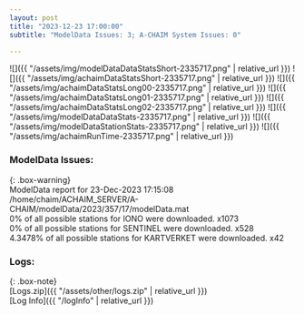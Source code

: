 ```yaml
---
layout: post
title: "2023-12-23 17:00:00"
subtitle: "ModelData Issues: 3; A-CHAIM System Issues: 0"

---
```


![]({{ "/assets/img/modelDataDataStatsShort-2335717.png" | relative_url }})
![]({{ "/assets/img/achaimDataStatsShort-2335717.png" | relative_url }})
![]({{ "/assets/img/achaimDataStatsLong00-2335717.png" | relative_url }})
![]({{ "/assets/img/achaimDataStatsLong01-2335717.png" | relative_url }})
![]({{ "/assets/img/achaimDataStatsLong02-2335717.png" | relative_url }})
![]({{ "/assets/img/modelDataDataStats-2335717.png" | relative_url }})
![]({{ "/assets/img/modelDataStationStats-2335717.png" | relative_url }})
![]({{ "/assets/img/achaimRunTime-2335717.png" | relative_url }})


### ModelData Issues:  
  
{: .box-warning}  
 ModelData report for 23-Dec-2023 17:15:08   
 /home/chaim/ACHAIM_SERVER/A-CHAIM/modelData/2023/357/17/modelData.mat   
 0% of all possible stations for IONO were downloaded. x1073   
 0% of all possible stations for SENTINEL were downloaded. x528   
 4.3478% of all possible stations for KARTVERKET were downloaded. x42   
  


### Logs:  
  
{: .box-note}  
[Logs.zip]({{ "/assets/other/logs.zip" | relative_url }})  
[Log Info]({{ "/logInfo" | relative_url }})  
